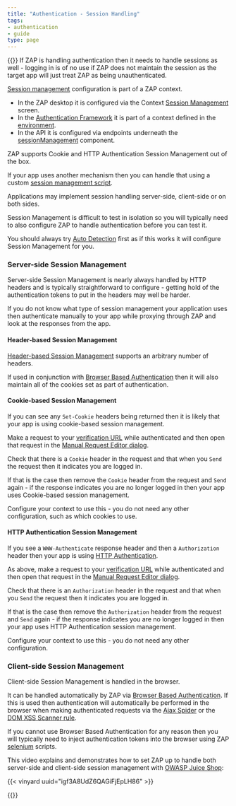 ```yaml
---
title: "Authentication - Session Handling"
tags: 
- authentication
- guide
type: page
---
```

{{<vinyard-script>}}
If ZAP is handling authentication then it needs to handle sessions as well - logging in is of no use if ZAP does not maintain the session as the target app will just treat ZAP as being unauthenticated.

[Session management](/docs/desktop/start/features/sessionmanagement/) configuration is part of a ZAP context.

* In the ZAP desktop it is configured via the Context [Session Management](/docs/desktop/ui/dialogs/session/contexts/) screen.
* In the [Authentication Framework](/docs/automate/automation-framework/) it is part of a context defined in the [environment](/docs/desktop/addons/automation-framework/environment/).
* In the API it is configured via endpoints underneath the [sessionManagement](/docs/api/#zap-api-sessionmanagement) component.

ZAP supports Cookie and HTTP Authentication Session Management out of the box.

If your app uses another mechanism then you can handle that using a custom [session management script](https://github.com/zaproxy/community-scripts/tree/main/session).

Applications may implement session handling server-side, client-side or on both sides.

Session Management is difficult to test in isolation so you will typically need to also configure ZAP to handle authentication before you can test it.

You should always try [Auto Detection](../auto-detection) first as if this works it will configure Session Management for you.

### Server-side Session Management

Server-side Session Management is nearly always handled by HTTP headers and is typically straightforward to configure - getting hold of the authentication tokens to put in the headers may well be harder.

If you do not know what type of session management your application uses then authenticate manually to your app while proxying through ZAP and look at the responses from the app.

#### Header-based Session Management

[Header-based Session Management](/docs/desktop/addons/authentication-helper/session-header/)
supports an arbitrary number of headers.

If used in conjunction with [Browser Based Authentication](/docs/desktop/addons/authentication-helper/browser-auth/) then it will also maintain all of the cookies set as part of authentication.

#### Cookie-based Session Management

If you can see any `Set-Cookie` headers being returned then it is likely that your app is using cookie-based session management.

Make a request to your [verification URL](../finding-a-verification-url/) while authenticated and then open that request in the [Manual Request Editor dialog](/docs/desktop/addons/requester/dialogs/).

Check that there is a `Cookie` header in the request and that when you `Send` the request then it indicates you are logged in.

If that is the case then remove the `Cookie` header from the request and `Send` again - if the response indicates you are no longer logged in then your app uses Cookie-based session management.

Configure your context to use this - you do not need any other configuration, such as which cookies to use.

#### HTTP Authentication Session Management

If you see a `WWW-Authenticate` response header and then a `Authorization` header then your app is using [HTTP Authentication](https://developer.mozilla.org/en-US/docs/Web/HTTP/Authentication).

As above, make a request to your [verification URL](../finding-a-verification-url/) while authenticated and then open that request in the [Manual Request Editor dialog](/docs/desktop/addons/requester/dialogs/).

Check that there is an `Authorization` header in the request and that when you `Send` the request then it indicates you are logged in.

If that is the case then remove the `Authorization` header from the request and `Send` again - if the response indicates you are no longer logged in then your app uses HTTP Authentication session management.

Configure your context to use this - you do not need any other configuration.

### Client-side Session Management

Client-side Session Management is handled in the browser.

It can be handled automatically by ZAP via [Browser Based Authentication](/docs/desktop/addons/authentication-helper/browser-auth/).
If this is used then authentication will automatically be performed in the browser when making authenticated requests via the 
[Ajax Spider](/docs/desktop/addons/ajax-spider/) or the [DOM XSS Scanner rule](/docs/desktop/addons/dom-xss-active-scan-rule/).

If you cannot use Browser Based Authentication for any reason then you will typically need to inject authentication tokens into the browser using ZAP [selenium](https://github.com/zaproxy/community-scripts/tree/main/selenium) scripts.

This video explains and demonstrates how to set ZAP up to handle both server-side and client-side session management with 
[OWASP Juice Shop](https://owasp.org/www-project-juice-shop/):

{{< vinyard uuid="igf3A8UdZ6QAGiFjEpLH86" >}}

{{<prevnext prevUrl="../finding-a-verification-url/" prevTitle="Finding a verification URL" nextUrl="../authentication-methods" nextTitle="Authentication methods">}}